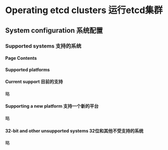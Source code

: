 # Operating etcd clusters 运行etcd集群
## System configuration 系统配置
### Supported systems 支持的系统
#### Page Contents
#### Supported platforms
#### Current support 目前的支持
略
#### Supporting a new platform 支持一个新的平台
略
#### 32-bit and other unsupported systems 32位和其他不受支持的系统
略
